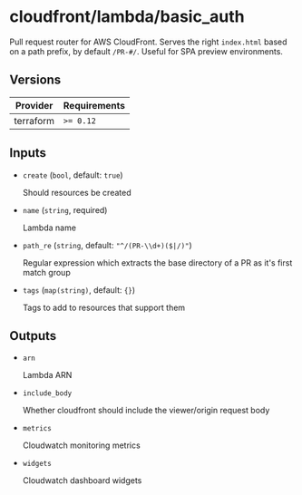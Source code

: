 # cloudfront/lambda/basic_auth

Pull request router for AWS CloudFront. Serves the right `index.html` based on a path prefix, by default `/PR-#/`. Useful for SPA preview environments.

<!-- bin/docs -->

## Versions

| Provider | Requirements |
|-|-|
| terraform | `>= 0.12` |

## Inputs

* `create` (`bool`, default: `true`)

    Should resources be created

* `name` (`string`, required)

    Lambda name

* `path_re` (`string`, default: `"^/(PR-\\d+)($|/)"`)

    Regular expression which extracts the base directory of a PR as it's first match group

* `tags` (`map(string)`, default: `{}`)

    Tags to add to resources that support them



## Outputs

* `arn`

    Lambda ARN

* `include_body`

    Whether cloudfront should include the viewer/origin request body

* `metrics`

    Cloudwatch monitoring metrics

* `widgets`

    Cloudwatch dashboard widgets
